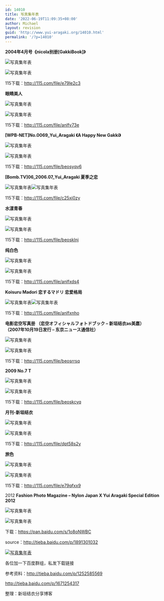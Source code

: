```yaml
---
id: 14010
title: 写真集年表
date: '2022-06-19T11:09:35+08:00'
author: Michael
layout: revision
guid: 'http://www.yui-aragaki.org/14010.html'
permalink: '/?p=14010'
---
```


**2004年4月号《nicola别册\[GakkiBook\]》**

<span class="text-img-holder">![写真集年表](http://www.yui-aragaki.org/wp-content/uploads/img/B4BB6AD689F6F997AF4A5B0ACE5E7EFD_B500_900_500_691.jpeg)</span>

<span class="text-img-holder">![写真集年表](http://www.yui-aragaki.org/wp-content/uploads/img/FD49B01BD1781B1015092FE6EAE0D141_B500_900_500_691.jpeg)</span>

115下载：<http://115.com/file/e79le2c3>

**眼睛美人**

<span class="text-img-holder">![写真集年表](http://www.yui-aragaki.org/wp-content/uploads/img/EE8AE8A30D090BADE7877F2DC334C870_B500_900_500_709.jpeg)</span>

<span class="text-img-holder">![写真集年表](http://www.yui-aragaki.org/wp-content/uploads/img/BBC5DF71DF66770F56690B5B42858C72_B500_900_500_709.jpeg)</span>

115下载：<http://115.com/file/anlfv73e>

**\[WPB-NET\]No.0069\_Yui\_Aragaki 《A Happy New Gakki》**

<span class="text-img-holder">![写真集年表](http://www.yui-aragaki.org/wp-content/uploads/img/1A0F2E0475E3CF1D30D7B06BBDA1A6B0_B500_900_500_375.jpeg)</span>

<span class="text-img-holder">![写真集年表](http://www.yui-aragaki.org/wp-content/uploads/img/BD68E4B1379C4165FBCA75C7BCFA8351_B500_900_500_679.jpeg)</span>

115下载：<http://115.com/file/beosyqv6>

**\[Bomb.TV\]06\_2006.07\_Yui\_Aragaki 夏季之恋**

<span class="text-img-holder">![写真集年表](http://www.yui-aragaki.org/wp-content/uploads/img/E2D999C139AD73BBAE25B064355EE192_B500_900_300_300.jpeg)</span><span class="text-img-holder">![写真集年表](http://www.yui-aragaki.org/wp-content/uploads/img/24B80D9735D4F01244A92D9687834611_B500_900_500_679.jpeg)</span>

115下载：<http://115.com/file/c25xj0zy>

**水漾青春**

<span class="text-img-holder">![写真集年表](http://www.yui-aragaki.org/wp-content/uploads/img/512071701E2F9B08F3F431C26ED58A6A_B500_900_500_627.jpeg)</span>

<span class="text-img-holder">![写真集年表](http://www.yui-aragaki.org/wp-content/uploads/img/3A3B7B18C2993056ABFCD93B4A47FA79_B500_900_500_640.jpeg)</span>

115下载：<http://115.com/file/beosklnj>

**纯白色**

<span class="text-img-holder">![写真集年表](http://www.yui-aragaki.org/wp-content/uploads/img/1A9C3CB555F169616A9AD77F2C9D7CBD_B500_900_500_605.jpeg)</span>

<span class="text-img-holder">![写真集年表](http://www.yui-aragaki.org/wp-content/uploads/img/7378BEFFA3A652643CD60FF47F8AF126_B500_900_500_352.jpeg)</span>

115下载：<http://115.com/file/anlfxds4>

**Koisuru Madori 恋するマドリ 恋爱格局**

<span class="text-img-holder">![写真集年表](http://www.yui-aragaki.org/wp-content/uploads/img/8624030783338FE945E168B66E2E6044_B500_900_500_699.jpeg)</span><span class="text-img-holder">![写真集年表](http://www.yui-aragaki.org/wp-content/uploads/img/4EE451ED096A7923F73EAAE9B621FE03_B500_900_500_699.jpeg)</span>

115下载：<http://115.com/file/anlfxnho>

**电影恋空写真册 （恋空オフィシャルフォトドブック – 新垣结衣as美嘉） （2007年10月19日发行 – 东京ニュース通信社）**

<span class="text-img-holder">![写真集年表](http://www.yui-aragaki.org/wp-content/uploads/img/5B78E3FFD5EB7B0C834E4CC56DF86759_B500_900_500_652.jpeg)</span>

<span class="text-img-holder">![写真集年表](http://www.yui-aragaki.org/wp-content/uploads/img/D19D45D004E8074053C74B32CA52245D_B500_900_500_693.jpeg)</span>

115下载：<http://115.com/file/beosrrsq>

**2009 No.7 T**

<span class="text-img-holder">![写真集年表](http://www.yui-aragaki.org/wp-content/uploads/img/9CE1531472FF1DDF355408CB6EEE5421_B500_900_500_663.jpeg)</span>

<span class="text-img-holder">![写真集年表](http://www.yui-aragaki.org/wp-content/uploads/img/330D9706ED59DEC09FCB1841D3B8D95C_B500_900_500_684.jpeg)</span>

115下载：<http://115.com/file/beoskcyq>

**月刊-新垣结衣**

<span class="text-img-holder">![写真集年表](http://www.yui-aragaki.org/wp-content/uploads/img/F2FA7A1A9BEA15CC387E935BE83BDB4A_B500_900_500_711.jpeg)</span>

<span class="text-img-holder">![写真集年表](http://www.yui-aragaki.org/wp-content/uploads/img/78D86D674B83D58E9716F371046F0328_B500_900_500_711.jpeg)</span>

115下载：<http://115.com/file/dpt58s2y>

**旅色**

<span class="text-img-holder">![写真集年表](http://www.yui-aragaki.org/wp-content/uploads/img/6595FAD96A1FB6BAD7581EA0DCBE180C_B500_900_424_598.jpeg)</span>

<span class="text-img-holder">![写真集年表](http://www.yui-aragaki.org/wp-content/uploads/img/086704218131ACCE0509B701C9F40DF8_B500_900_500_353.jpeg)</span>

115下载：<http://115.com/file/e79qfxx9>

2012  **Fashion Photo Magazine – Nylon Japan X Yui Aragaki Special Edition 2012**

<span class="text-img-holder">![写真集年表](http://www.yui-aragaki.org/wp-content/uploads/img/857522938750666BBB87B1E146045602_B500_900_500_626.jpeg)</span>

<span class="text-img-holder">![写真集年表](http://www.yui-aragaki.org/wp-content/uploads/img/E3DAFF1396FACDB2A948DFD761D55C96_B500_900_500_649.jpeg)</span>

下载：<https://pan.baidu.com/s/1o8oNWBC>

source：<http://tieba.baidu.com/p/1891301032>

[![写真集年表](http://www.yui-aragaki.org/wp-content/uploads/2014/04/qrcode-1.png)](http://www.yui-aragaki.org/wp-content/uploads/2014/04/qrcode-1.png)

各位加一下百度群组，私发下载链接

参考资料：<http://tieba.baidu.com/p/1252585569>

<http://tieba.baidu.com/p/1671254317>

整理：新垣结衣分享博客

<audio controls="controls" style="display: none;"></audio>

<audio controls="controls" style="display: none;"></audio>

<audio controls="controls" style="display: none;"></audio>

<audio controls="controls" style="display: none;"></audio>

<audio controls="controls" style="display: none;"></audio>